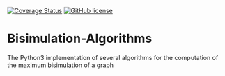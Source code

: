 [![Coverage Status](https://coveralls.io/repos/github/fAndreuzzi/Bisimulation-Algorithms/badge.svg?branch=master&kill_cache=1)](https://coveralls.io/github/fAndreuzzi/Bisimulation-Algorithms?branch=master&kill_cache=1) [![GitHub license](https://img.shields.io/github/license/Naereen/StrapDown.js.svg)](https://github.com/Naereen/StrapDown.js/blob/master/LICENSE)

# Bisimulation-Algorithms
The Python3 implementation of several algorithms for the computation of the maximum bisimulation of a graph

